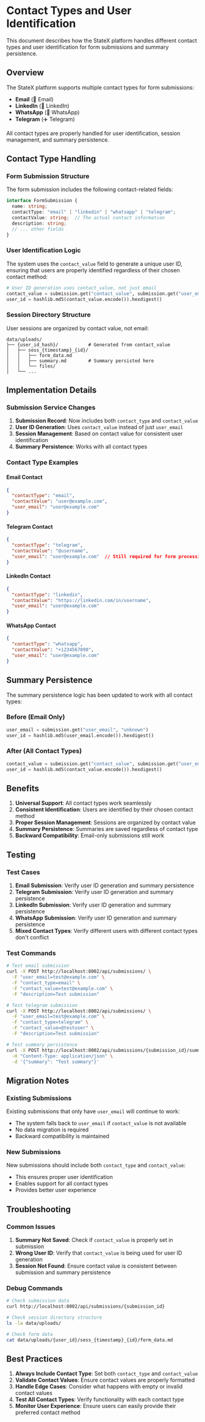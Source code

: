 # Contact Types and User Identification

This document describes how the StateX platform handles different contact types and user identification for form submissions and summary persistence.

## Overview

The StateX platform supports multiple contact types for form submissions:

- **Email** (📧 Email)
- **LinkedIn** (💼 LinkedIn)
- **WhatsApp** (📱 WhatsApp)
- **Telegram** (✈️ Telegram)

All contact types are properly handled for user identification, session management, and summary persistence.

## Contact Type Handling

### Form Submission Structure

The form submission includes the following contact-related fields:

```typescript
interface FormSubmission {
  name: string;
  contactType: "email" | "linkedin" | "whatsapp" | "telegram";
  contactValue: string;  // The actual contact information
  description: string;
  // ... other fields
}
```

### User Identification Logic

The system uses the `contact_value` field to generate a unique user ID, ensuring that users are properly identified regardless of their chosen contact method:

```python
# User ID generation uses contact_value, not just email
contact_value = submission.get("contact_value", submission.get("user_email", "unknown"))
user_id = hashlib.md5(contact_value.encode()).hexdigest()
```

### Session Directory Structure

User sessions are organized by contact value, not email:

```text
data/uploads/
├── {user_id_hash}/           # Generated from contact_value
│   ├── sess_{timestamp}_{id}/
│   │   ├── form_data.md
│   │   ├── summary.md        # Summary persisted here
│   │   └── files/
│   └── ...
```

## Implementation Details

### Submission Service Changes

1. **Submission Record**: Now includes both `contact_type` and `contact_value`
2. **User ID Generation**: Uses `contact_value` instead of just `user_email`
3. **Session Management**: Based on contact value for consistent user identification
4. **Summary Persistence**: Works with all contact types

### Contact Type Examples

#### Email Contact

```json
{
  "contactType": "email",
  "contactValue": "user@example.com",
  "user_email": "user@example.com"
}
```

#### Telegram Contact

```json
{
  "contactType": "telegram",
  "contactValue": "@username",
  "user_email": "user@example.com"  // Still required for form processing
}
```

#### LinkedIn Contact

```json
{
  "contactType": "linkedin",
  "contactValue": "https://linkedin.com/in/username",
  "user_email": "user@example.com"
}
```

#### WhatsApp Contact

```json
{
  "contactType": "whatsapp",
  "contactValue": "+1234567890",
  "user_email": "user@example.com"
}
```

## Summary Persistence

The summary persistence logic has been updated to work with all contact types:

### Before (Email Only)

```python
user_email = submission.get("user_email", "unknown")
user_id = hashlib.md5(user_email.encode()).hexdigest()
```

### After (All Contact Types)

```python
contact_value = submission.get("contact_value", submission.get("user_email", "unknown"))
user_id = hashlib.md5(contact_value.encode()).hexdigest()
```

## Benefits

1. **Universal Support**: All contact types work seamlessly
2. **Consistent Identification**: Users are identified by their chosen contact method
3. **Proper Session Management**: Sessions are organized by contact value
4. **Summary Persistence**: Summaries are saved regardless of contact type
5. **Backward Compatibility**: Email-only submissions still work

## Testing

### Test Cases

1. **Email Submission**: Verify user ID generation and summary persistence
2. **Telegram Submission**: Verify user ID generation and summary persistence
3. **LinkedIn Submission**: Verify user ID generation and summary persistence
4. **WhatsApp Submission**: Verify user ID generation and summary persistence
5. **Mixed Contact Types**: Verify different users with different contact types don't conflict

### Test Commands

```bash
# Test email submission
curl -X POST http://localhost:8002/api/submissions/ \
  -F "user_email=test@example.com" \
  -F "contact_type=email" \
  -F "contact_value=test@example.com" \
  -F "description=Test submission"

# Test telegram submission
curl -X POST http://localhost:8002/api/submissions/ \
  -F "user_email=test@example.com" \
  -F "contact_type=telegram" \
  -F "contact_value=@testuser" \
  -F "description=Test submission"

# Test summary persistence
curl -X POST http://localhost:8002/api/submissions/{submission_id}/summary \
  -H "Content-Type: application/json" \
  -d '{"summary": "Test summary"}'
```

## Migration Notes

### Existing Submissions

Existing submissions that only have `user_email` will continue to work:

- The system falls back to `user_email` if `contact_value` is not available
- No data migration is required
- Backward compatibility is maintained

### New Submissions

New submissions should include both `contact_type` and `contact_value`:

- This ensures proper user identification
- Enables support for all contact types
- Provides better user experience

## Troubleshooting

### Common Issues

1. **Summary Not Saved**: Check if `contact_value` is properly set in submission
2. **Wrong User ID**: Verify that `contact_value` is being used for user ID generation
3. **Session Not Found**: Ensure contact value is consistent between submission and summary persistence

### Debug Commands

```bash
# Check submission data
curl http://localhost:8002/api/submissions/{submission_id}

# Check session directory structure
ls -la data/uploads/

# Check form data
cat data/uploads/{user_id}/sess_{timestamp}_{id}/form_data.md
```

## Best Practices

1. **Always Include Contact Type**: Set both `contact_type` and `contact_value`
2. **Validate Contact Values**: Ensure contact values are properly formatted
3. **Handle Edge Cases**: Consider what happens with empty or invalid contact values
4. **Test All Contact Types**: Verify functionality with each contact type
5. **Monitor User Experience**: Ensure users can easily provide their preferred contact method
